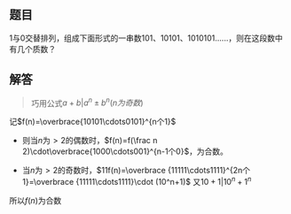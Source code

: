 ## 题目

1与0交替排列，组成下面形式的一串数101、10101、1010101......，则在这段数中有几个质数？

## 解答

> 巧用公式$a+b|a^n\pm b^n(n为奇数)$

记$f(n)=\overbrace{10101\cdots0101}^{n个1}$

+ 则当$n$为$>2$的偶数时，$f(n)=f(\frac n 2)\cdot\overbrace{1000\cdots001}^{n-1个0}$，为合数。

+ 当$n$为$>2$的奇数时，$11f(n)=\overbrace {11111\cdots1111}^{2n个1}=\overbrace {11111\cdots1111}\cdot (10^n+1)$
  	又$10+1|10^n+1^n$

所以$f(n)$为合数

